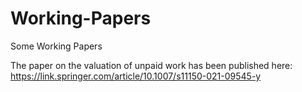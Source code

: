 # Working-Papers
Some Working Papers

The paper on the valuation of unpaid work has been published here: https://link.springer.com/article/10.1007/s11150-021-09545-y
